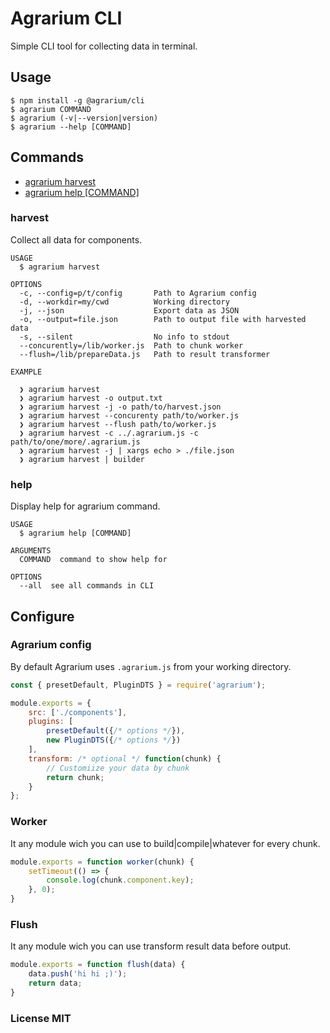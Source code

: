# Agrarium CLI

Simple CLI tool for collecting data in terminal.

## Usage

```sh-session
$ npm install -g @agrarium/cli
$ agrarium COMMAND
$ agrarium (-v|--version|version)
$ agrarium --help [COMMAND]
```

## Commands

* [agrarium harvest](#harvest-command)
* [agrarium help [COMMAND]](#help-command)

### harvest

Collect all data for components.

```
USAGE
  $ agrarium harvest

OPTIONS
  -c, --config=p/t/config       Path to Agrarium config
  -d, --workdir=my/cwd          Working directory
  -j, --json                    Export data as JSON
  -o, --output=file.json        Path to output file with harvested data
  -s, --silent                  No info to stdout
  --concurently=/lib/worker.js  Path to chunk worker
  --flush=/lib/prepareData.js   Path to result transformer

EXAMPLE

  ❯ agrarium harvest
  ❯ agrarium harvest -o output.txt
  ❯ agrarium harvest -j -o path/to/harvest.json
  ❯ agrarium harvest --concurenty path/to/worker.js
  ❯ agrarium harvest --flush path/to/worker.js
  ❯ agrarium harvest -c ../.agrarium.js -c path/to/one/more/.agrarium.js
  ❯ agrarium harvest -j | xargs echo > ./file.json
  ❯ agrarium harvest | builder
```

### help

Display help for agrarium command.

```
USAGE
  $ agrarium help [COMMAND]

ARGUMENTS
  COMMAND  command to show help for

OPTIONS
  --all  see all commands in CLI
```

## Configure

### Agrarium config

By default Agrarium uses `.agrarium.js` from your working directory.

``` js
const { presetDefault, PluginDTS } = require('agrarium');

module.exports = {
    src: ['./components'],
    plugins: [
        presetDefault({/* options */}),
        new PluginDTS({/* options */})
    ],
    transform: /* optional */ function(chunk) {
        // Customiize your data by chunk
        return chunk;
    }
};
```

### Worker

It any module wich you can use to build|compile|whatever for every chunk.

``` js
module.exports = function worker(chunk) {
    setTimeout(() => {
        console.log(chunk.component.key);
    }, 0);
}
```

### Flush

It any module wich you can use transform result data before output.

``` js
module.exports = function flush(data) {
    data.push('hi hi ;)');
    return data;
}
```

### License MIT
